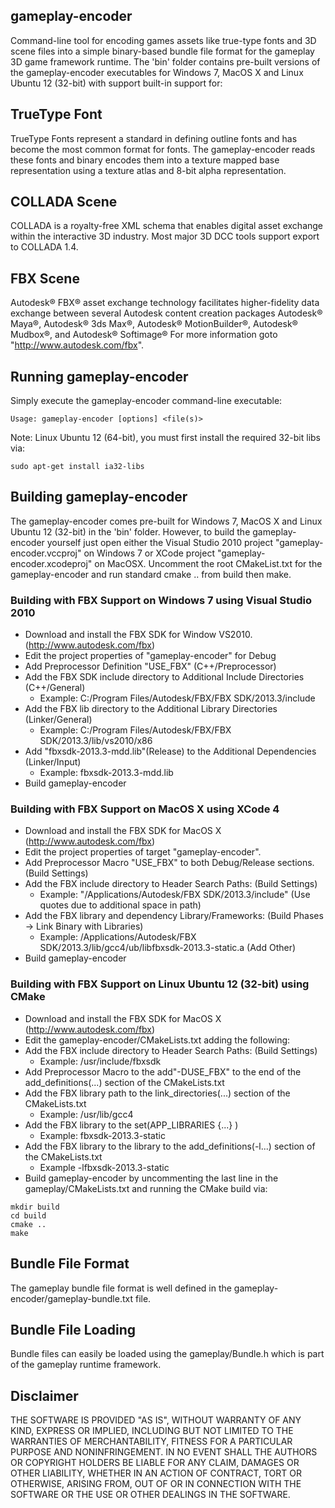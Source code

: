 ## gameplay-encoder
Command-line tool for encoding games assets like true-type fonts and 3D scene files
into a simple binary-based bundle file format for the gameplay 3D game framework runtime. 
The 'bin' folder contains pre-built versions of the gameplay-encoder executables for 
Windows 7, MacOS X and Linux Ubuntu 12 (32-bit) with support built-in support for:

## TrueType Font
TrueType Fonts represent a standard in defining outline fonts and has become the 
most common format for fonts. The gameplay-encoder reads these fonts and binary encodes 
them into a texture mapped base representation using a texture atlas and 8-bit alpha
representation.

## COLLADA Scene
COLLADA is a royalty-free XML schema that enables digital asset exchange 
within the interactive 3D industry. Most major 3D DCC tools support export to COLLADA 1.4.

## FBX Scene
Autodesk® FBX® asset exchange technology facilitates higher-fidelity data exchange 
between several Autodesk content creation packages
Autodesk® Maya®, Autodesk® 3ds Max®, Autodesk® MotionBuilder®, Autodesk® Mudbox®, and Autodesk® Softimage®
For more information goto "http://www.autodesk.com/fbx".

## Running gameplay-encoder
Simply execute the gameplay-encoder command-line executable:

`Usage: gameplay-encoder [options] <file(s)>`

Note: Linux Ubuntu 12 (64-bit), you must first install the required 32-bit libs via:

`sudo apt-get install ia32-libs`

## Building gameplay-encoder
The gameplay-encoder comes pre-built for Windows 7, MacOS X and Linux Ubuntu 12 (32-bit) in the 'bin' folder.
However, to build the gameplay-encoder yourself just open either the 
Visual Studio 2010 project "gameplay-encoder.vccproj" on Windows 7 or
XCode project "gameplay-encoder.xcodeproj" on MacOSX.
Uncomment the root CMakeList.txt for the gameplay-encoder and run standard cmake .. from build then make.

### Building with FBX Support on Windows 7 using Visual Studio 2010
- Download and install the FBX SDK for Window VS2010. (http://www.autodesk.com/fbx)
- Edit the project properties of "gameplay-encoder" for Debug
- Add Preprocessor Definition "USE_FBX" (C++/Preprocessor)
- Add the FBX SDK include directory to Additional Include Directories (C++/General)
  * Example: C:/Program Files/Autodesk/FBX/FBX SDK/2013.3/include
- Add the FBX lib directory to the Additional Library Directories (Linker/General)
  * Example: C:/Program Files/Autodesk/FBX/FBX SDK/2013.3/lib/vs2010/x86
- Add "fbxsdk-2013.3-mdd.lib"(Release) to the Additional Dependencies (Linker/Input)
  * Example: fbxsdk-2013.3-mdd.lib
- Build gameplay-encoder

### Building with FBX Support on MacOS X using XCode 4
- Download and install the FBX SDK for MacOS X (http://www.autodesk.com/fbx)
- Edit the project properties of target "gameplay-encoder".
- Add Preprocessor Macro "USE_FBX" to both Debug/Release sections. (Build Settings)
- Add the FBX include directory to Header Search Paths: (Build Settings)
  * Example: "/Applications/Autodesk/FBX SDK/2013.3/include" (Use quotes due to additional space in path)
- Add the FBX library and dependency Library/Frameworks: (Build Phases -> Link Binary with Libraries)
  * Example: /Applications/Autodesk/FBX SDK/2013.3/lib/gcc4/ub/libfbxsdk-2013.3-static.a  (Add Other)
- Build gameplay-encoder

### Building with FBX Support on Linux Ubuntu 12 (32-bit) using CMake
- Download and install the FBX SDK for MacOS X (http://www.autodesk.com/fbx)
- Edit the gameplay-encoder/CMakeLists.txt adding the following:
- Add the FBX include directory to Header Search Paths: (Build Settings)
  * Example: /usr/include/fbxsdk
- Add Preprocessor Macro to the add"-DUSE_FBX" to the end of the add_definitions(...) section of the CMakeLists.txt
- Add the FBX library path to the link_directories(...) section of the CMakeLists.txt
  * Example: /usr/lib/gcc4
- Add the FBX library to the set(APP_LIBRARIES {...} )
  * Example: fbxsdk-2013.3-static
- Add the FBX library to the library to the add_definitions(-l...) section of the CMakeLists.txt
  * Example -lfbxsdk-2013.3-static
- Build gameplay-encoder by uncommenting the last line in the gameplay/CMakeLists.txt and running the CMake build via:

```
mkdir build
cd build
cmake ..
make
 ```

## Bundle File Format
The gameplay bundle file format is well defined in the gameplay-encoder/gameplay-bundle.txt file.

## Bundle File Loading
Bundle files can easily be loaded using the gameplay/Bundle.h which is part of the gameplay runtime framework.

## Disclaimer
THE SOFTWARE IS PROVIDED "AS IS", WITHOUT WARRANTY OF ANY KIND, EXPRESS OR IMPLIED, 
INCLUDING BUT NOT LIMITED TO THE WARRANTIES OF MERCHANTABILITY, FITNESS FOR A 
PARTICULAR PURPOSE AND NONINFRINGEMENT. IN NO EVENT SHALL THE AUTHORS OR COPYRIGHT 
HOLDERS BE LIABLE FOR ANY CLAIM, DAMAGES OR OTHER LIABILITY, WHETHER IN AN ACTION OF CONTRACT, 
TORT OR OTHERWISE, ARISING FROM, OUT OF OR IN CONNECTION WITH THE SOFTWARE OR THE USE OR 
OTHER DEALINGS IN THE SOFTWARE.
